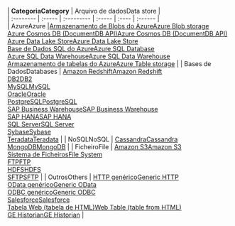 | <span data-ttu-id="ae71c-101">**Categoria**</span><span class="sxs-lookup"><span data-stu-id="ae71c-101">**Category**</span></span> | <span data-ttu-id="ae71c-102">Arquivo de dados</span><span class="sxs-lookup"><span data-stu-id="ae71c-102">Data store</span></span> |  
| :-------- | :----- | :--------- | :----- | :---- | :------ |  
| <span data-ttu-id="ae71c-103">Azure</span><span class="sxs-lookup"><span data-stu-id="ae71c-103">Azure</span></span> |[<span data-ttu-id="ae71c-104">Armazenamento de Blobs do Azure</span><span class="sxs-lookup"><span data-stu-id="ae71c-104">Azure Blob storage</span></span>](../articles/data-factory/data-factory-azure-blob-connector.md)<br/>[<span data-ttu-id="ae71c-105">Azure Cosmos DB (DocumentDB API)</span><span class="sxs-lookup"><span data-stu-id="ae71c-105">Azure Cosmos DB (DocumentDB API)</span></span>](../articles/data-factory/data-factory-azure-documentdb-connector.md)<br/>[<span data-ttu-id="ae71c-106">Azure Data Lake Store</span><span class="sxs-lookup"><span data-stu-id="ae71c-106">Azure Data Lake Store</span></span>](../articles/data-factory/data-factory-azure-datalake-connector.md)<br/>[<span data-ttu-id="ae71c-107">Base de Dados SQL do Azure</span><span class="sxs-lookup"><span data-stu-id="ae71c-107">Azure SQL Database</span></span>](../articles/data-factory/data-factory-azure-sql-connector.md)<br/>[<span data-ttu-id="ae71c-108">Azure SQL Data Warehouse</span><span class="sxs-lookup"><span data-stu-id="ae71c-108">Azure SQL Data Warehouse</span></span>](../articles/data-factory/data-factory-azure-sql-data-warehouse-connector.md)<br/>[<span data-ttu-id="ae71c-109">Armazenamento de tabelas do Azure</span><span class="sxs-lookup"><span data-stu-id="ae71c-109">Azure Table storage</span></span>](../articles/data-factory/data-factory-azure-table-connector.md) | 
| <span data-ttu-id="ae71c-110">Bases de Dados</span><span class="sxs-lookup"><span data-stu-id="ae71c-110">Databases</span></span> | [<span data-ttu-id="ae71c-111">Amazon Redshift</span><span class="sxs-lookup"><span data-stu-id="ae71c-111">Amazon Redshift</span></span>](../articles/data-factory/data-factory-amazon-redshift-connector.md)<br/>[<span data-ttu-id="ae71c-112">DB2</span><span class="sxs-lookup"><span data-stu-id="ae71c-112">DB2</span></span>](../articles/data-factory/data-factory-onprem-db2-connector.md)<br/>[<span data-ttu-id="ae71c-113">MySQL</span><span class="sxs-lookup"><span data-stu-id="ae71c-113">MySQL</span></span>](../articles/data-factory/data-factory-onprem-mysql-connector.md)<br/>[<span data-ttu-id="ae71c-114">Oracle</span><span class="sxs-lookup"><span data-stu-id="ae71c-114">Oracle</span></span>](../articles/data-factory/data-factory-onprem-oracle-connector.md)<br/>[<span data-ttu-id="ae71c-115">PostgreSQL</span><span class="sxs-lookup"><span data-stu-id="ae71c-115">PostgreSQL</span></span>](../articles/data-factory/data-factory-onprem-postgresql-connector.md)<br/>[<span data-ttu-id="ae71c-116">SAP Business Warehouse</span><span class="sxs-lookup"><span data-stu-id="ae71c-116">SAP Business Warehouse</span></span>](../articles/data-factory/data-factory-sap-business-warehouse-connector.md)<br/>[<span data-ttu-id="ae71c-117">SAP HANA</span><span class="sxs-lookup"><span data-stu-id="ae71c-117">SAP HANA</span></span>](../articles/data-factory/data-factory-sap-hana-connector.md)<br/>[<span data-ttu-id="ae71c-118">SQL Server</span><span class="sxs-lookup"><span data-stu-id="ae71c-118">SQL Server</span></span>](../articles/data-factory/data-factory-sqlserver-connector.md)<br/>[<span data-ttu-id="ae71c-119">Sybase</span><span class="sxs-lookup"><span data-stu-id="ae71c-119">Sybase</span></span>](../articles/data-factory/data-factory-onprem-sybase-connector.md)<br/>[<span data-ttu-id="ae71c-120">Teradata</span><span class="sxs-lookup"><span data-stu-id="ae71c-120">Teradata</span></span>](../articles/data-factory/data-factory-onprem-teradata-connector.md) |
| <span data-ttu-id="ae71c-121">NoSQL</span><span class="sxs-lookup"><span data-stu-id="ae71c-121">NoSQL</span></span> | [<span data-ttu-id="ae71c-122">Cassandra</span><span class="sxs-lookup"><span data-stu-id="ae71c-122">Cassandra</span></span>](../articles/data-factory/data-factory-onprem-cassandra-connector.md)<br/>[<span data-ttu-id="ae71c-123">MongoDB</span><span class="sxs-lookup"><span data-stu-id="ae71c-123">MongoDB</span></span>](../articles/data-factory/data-factory-on-premises-mongodb-connector.md) | 
| <span data-ttu-id="ae71c-124">Ficheiro</span><span class="sxs-lookup"><span data-stu-id="ae71c-124">File</span></span> | [<span data-ttu-id="ae71c-125">Amazon S3</span><span class="sxs-lookup"><span data-stu-id="ae71c-125">Amazon S3</span></span>](../articles/data-factory/data-factory-amazon-simple-storage-service-connector.md)<br/>[<span data-ttu-id="ae71c-126">Sistema de Ficheiros</span><span class="sxs-lookup"><span data-stu-id="ae71c-126">File System</span></span>](../articles/data-factory/data-factory-onprem-file-system-connector.md)<br/>[<span data-ttu-id="ae71c-127">FTP</span><span class="sxs-lookup"><span data-stu-id="ae71c-127">FTP</span></span>](../articles/data-factory/data-factory-ftp-connector.md)<br/>[<span data-ttu-id="ae71c-128">HDFS</span><span class="sxs-lookup"><span data-stu-id="ae71c-128">HDFS</span></span>](../articles/data-factory/data-factory-hdfs-connector.md)<br/>[<span data-ttu-id="ae71c-129">SFTP</span><span class="sxs-lookup"><span data-stu-id="ae71c-129">SFTP</span></span>](../articles/data-factory/data-factory-sftp-connector.md) |
| <span data-ttu-id="ae71c-130">Outros</span><span class="sxs-lookup"><span data-stu-id="ae71c-130">Others</span></span> | [<span data-ttu-id="ae71c-131">HTTP genérico</span><span class="sxs-lookup"><span data-stu-id="ae71c-131">Generic HTTP</span></span>](../articles/data-factory/data-factory-http-connector.md)<br/>[<span data-ttu-id="ae71c-132">OData genérico</span><span class="sxs-lookup"><span data-stu-id="ae71c-132">Generic OData</span></span>](../articles/data-factory/data-factory-odata-connector.md)<br/>[<span data-ttu-id="ae71c-133">ODBC genérico</span><span class="sxs-lookup"><span data-stu-id="ae71c-133">Generic ODBC</span></span>](../articles/data-factory/data-factory-odbc-connector.md)<br/>[<span data-ttu-id="ae71c-134">Salesforce</span><span class="sxs-lookup"><span data-stu-id="ae71c-134">Salesforce</span></span>](../articles/data-factory/data-factory-salesforce-connector.md)<br/>[<span data-ttu-id="ae71c-135">Tabela Web (tabela de HTML)</span><span class="sxs-lookup"><span data-stu-id="ae71c-135">Web Table (table from HTML)</span></span>](../articles/data-factory/data-factory-web-table-connector.md)<br/>[<span data-ttu-id="ae71c-136">GE Historian</span><span class="sxs-lookup"><span data-stu-id="ae71c-136">GE Historian</span></span>](../articles/data-factory/data-factory-odbc-connector.md#ge-historian-store) |
